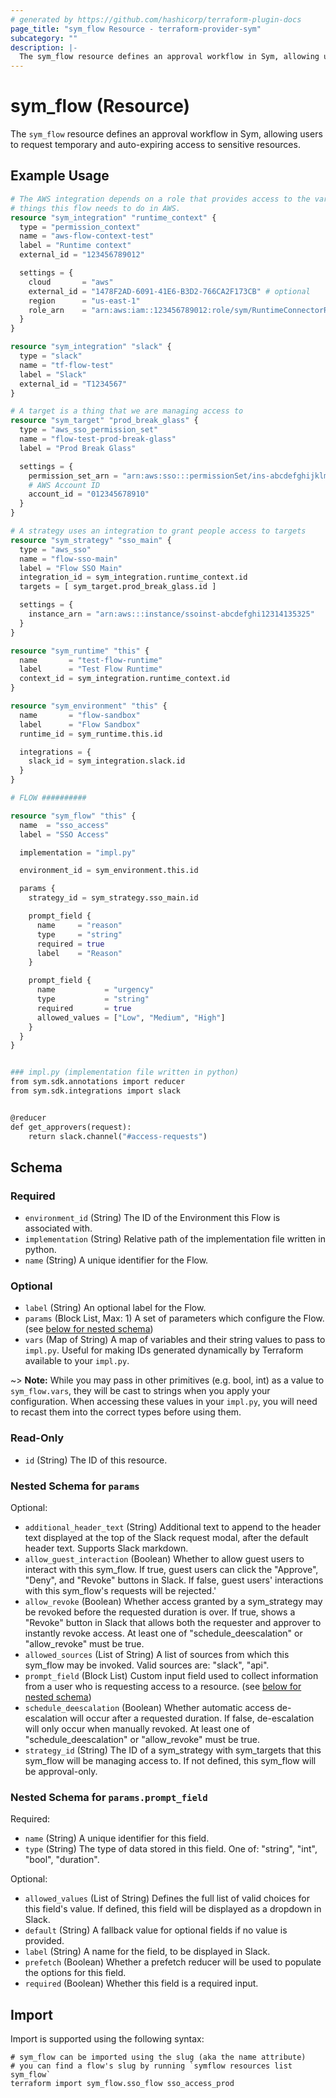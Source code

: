 ```yaml
---
# generated by https://github.com/hashicorp/terraform-plugin-docs
page_title: "sym_flow Resource - terraform-provider-sym"
subcategory: ""
description: |-
  The sym_flow resource defines an approval workflow in Sym, allowing users to request temporary and auto-expiring access to sensitive resources.
---
```


# sym_flow (Resource)

The `sym_flow` resource defines an approval workflow in Sym, allowing users to request temporary and auto-expiring access to sensitive resources.

## Example Usage

```terraform
# The AWS integration depends on a role that provides access to the various
# things this flow needs to do in AWS.
resource "sym_integration" "runtime_context" {
  type = "permission_context"
  name = "aws-flow-context-test"
  label = "Runtime context"
  external_id = "123456789012"

  settings = {
    cloud       = "aws"
    external_id = "1478F2AD-6091-41E6-B3D2-766CA2F173CB" # optional
    region      = "us-east-1"
    role_arn    = "arn:aws:iam::123456789012:role/sym/RuntimeConnectorRole"
  }
}

resource "sym_integration" "slack" {
  type = "slack"
  name = "tf-flow-test"
  label = "Slack"
  external_id = "T1234567"
}

# A target is a thing that we are managing access to
resource "sym_target" "prod_break_glass" {
  type = "aws_sso_permission_set"
  name = "flow-test-prod-break-glass"
  label = "Prod Break Glass"

  settings = {
    permission_set_arn = "arn:aws:sso:::permissionSet/ins-abcdefghijklmnop/ps-2"
    # AWS Account ID
    account_id = "012345678910"
  }
}

# A strategy uses an integration to grant people access to targets
resource "sym_strategy" "sso_main" {
  type = "aws_sso"
  name = "flow-sso-main"
  label = "Flow SSO Main"
  integration_id = sym_integration.runtime_context.id
  targets = [ sym_target.prod_break_glass.id ]

  settings = {
    instance_arn = "arn:aws:::instance/ssoinst-abcdefghi12314135325"
  }
}

resource "sym_runtime" "this" {
  name       = "test-flow-runtime"
  label      = "Test Flow Runtime"
  context_id = sym_integration.runtime_context.id
}

resource "sym_environment" "this" {
  name       = "flow-sandbox"
  label      = "Flow Sandbox"
  runtime_id = sym_runtime.this.id

  integrations = {
    slack_id = sym_integration.slack.id
  }
}

# FLOW ##########

resource "sym_flow" "this" {
  name  = "sso_access"
  label = "SSO Access"

  implementation = "impl.py"

  environment_id = sym_environment.this.id

  params {
    strategy_id = sym_strategy.sso_main.id

    prompt_field {
      name     = "reason"
      type     = "string"
      required = true
      label    = "Reason"
    }

    prompt_field {
      name           = "urgency"
      type           = "string"
      required       = true
      allowed_values = ["Low", "Medium", "High"]
    }
  }
}


### impl.py (implementation file written in python)
from sym.sdk.annotations import reducer
from sym.sdk.integrations import slack


@reducer
def get_approvers(request):
    return slack.channel("#access-requests")
```

<!-- schema generated by tfplugindocs -->
## Schema

### Required

- `environment_id` (String) The ID of the Environment this Flow is associated with.
- `implementation` (String) Relative path of the implementation file written in python.
- `name` (String) A unique identifier for the Flow.

### Optional

- `label` (String) An optional label for the Flow.
- `params` (Block List, Max: 1) A set of parameters which configure the Flow. (see [below for nested schema](#nestedblock--params))
- `vars` (Map of String) A map of variables and their string values to pass to `impl.py`. Useful for making IDs generated dynamically by Terraform available to your `impl.py`.

~> **Note:** While you may pass in other primitives (e.g. bool, int) as a value to `sym_flow.vars`, they will be cast to strings when you apply your configuration. When accessing these values in your `impl.py`, you will need to recast them into the correct types before using them.

### Read-Only

- `id` (String) The ID of this resource.

<a id="nestedblock--params"></a>
### Nested Schema for `params`

Optional:

- `additional_header_text` (String) Additional text to append to the header text displayed at the top of the Slack request modal, after the default header text. Supports Slack markdown.
- `allow_guest_interaction` (Boolean) Whether to allow guest users to interact with this sym_flow. If true, guest users can click the "Approve", "Deny", and "Revoke" buttons in Slack. If false, guest users' interactions with this sym_flow's requests will be rejected.'
- `allow_revoke` (Boolean) Whether access granted by a sym_strategy may be revoked before the requested duration is over. If true, shows a "Revoke" button in Slack that allows both the requester and approver to instantly revoke access. At least one of "schedule_deescalation" or "allow_revoke" must be true.
- `allowed_sources` (List of String) A list of sources from which this sym_flow may be invoked. Valid sources are: "slack", "api".
- `prompt_field` (Block List) Custom input field used to collect information from a user who is requesting access to a resource. (see [below for nested schema](#nestedblock--params--prompt_field))
- `schedule_deescalation` (Boolean) Whether automatic access de-escalation will occur after a requested duration. If false, de-escalation will only occur when manually revoked. At least one of "schedule_deescalation" or "allow_revoke" must be true.
- `strategy_id` (String) The ID of a sym_strategy with sym_targets that this sym_flow will be managing access to. If not defined, this sym_flow will be approval-only.

<a id="nestedblock--params--prompt_field"></a>
### Nested Schema for `params.prompt_field`

Required:

- `name` (String) A unique identifier for this field.
- `type` (String) The type of data stored in this field. One of: "string", "int", "bool", "duration".

Optional:

- `allowed_values` (List of String) Defines the full list of valid choices for this field's value. If defined, this field will be displayed as a dropdown in Slack.
- `default` (String) A fallback value for optional fields if no value is provided.
- `label` (String) A name for the field, to be displayed in Slack.
- `prefetch` (Boolean) Whether a prefetch reducer will be used to populate the options for this field.
- `required` (Boolean) Whether this field is a required input.

## Import

Import is supported using the following syntax:

```shell
# sym_flow can be imported using the slug (aka the name attribute)
# you can find a flow's slug by running `symflow resources list sym_flow`
terraform import sym_flow.sso_flow sso_access_prod
```
